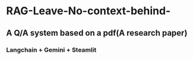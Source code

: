 # RAG-Leave-No-context-behind-
## A Q/A system based on a pdf(A research paper)
### Langchain + Gemini + Steamlit 
